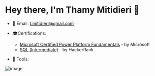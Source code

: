 # Hey there, I'm Thamy Mitidieri 👋

- 💬 Email: t.mitidieri@gmail.com


- 🎓Certifications:
  - [Microsoft Certified Power Platform Fundamentals](https://github.com/tmitidieri/tmitidieri/raw/main/PL900-MS%20Certification_Thamyres-Mitidieri-Barbosa.jpg) - by Microsoft
  - [SQL (Intermediate)]() - by HackerRank



- 💚 Tools:

![image]({https://img.shields.io/badge/Blogger-FF5722?style=for-the-badge&logo=blogger&logoColor=white})
